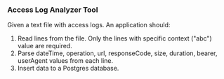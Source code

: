 ### **Access Log Analyzer Tool**

Given a text file with access logs.
An application should:

1. Read lines from the file. Only the lines with specific context ("abc") value are required.
2. Parse dateTime, operation, url, responseCode, size, duration, bearer, userAgent values from each line.
3. Insert data to a Postgres database.